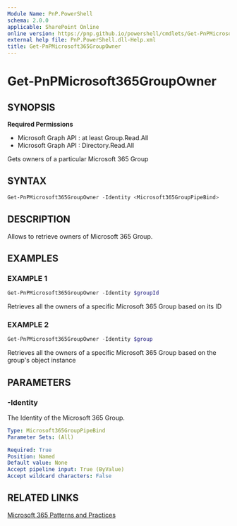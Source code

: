 ```yaml
---
Module Name: PnP.PowerShell
schema: 2.0.0
applicable: SharePoint Online
online version: https://pnp.github.io/powershell/cmdlets/Get-PnPMicrosoft365GroupOwner.html
external help file: PnP.PowerShell.dll-Help.xml
title: Get-PnPMicrosoft365GroupOwner
---
```

  
# Get-PnPMicrosoft365GroupOwner

## SYNOPSIS

**Required Permissions**

  * Microsoft Graph API : at least Group.Read.All
  * Microsoft Graph API : Directory.Read.All

Gets owners of a particular Microsoft 365 Group

## SYNTAX

```powershell
Get-PnPMicrosoft365GroupOwner -Identity <Microsoft365GroupPipeBind> 
```

## DESCRIPTION

Allows to retrieve owners of Microsoft 365 Group.

## EXAMPLES

### EXAMPLE 1
```powershell
Get-PnPMicrosoft365GroupOwner -Identity $groupId
```

Retrieves all the owners of a specific Microsoft 365 Group based on its ID

### EXAMPLE 2
```powershell
Get-PnPMicrosoft365GroupOwner -Identity $group
```

Retrieves all the owners of a specific Microsoft 365 Group based on the group's object instance

## PARAMETERS

### -Identity
The Identity of the Microsoft 365 Group.

```yaml
Type: Microsoft365GroupPipeBind
Parameter Sets: (All)

Required: True
Position: Named
Default value: None
Accept pipeline input: True (ByValue)
Accept wildcard characters: False
```

## RELATED LINKS

[Microsoft 365 Patterns and Practices](https://aka.ms/m365pnp)


